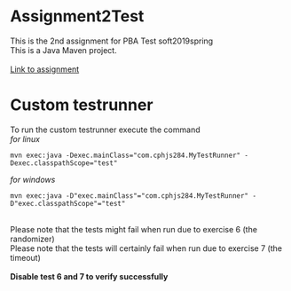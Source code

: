 # Assignment2Test
This is the 2nd assignment for PBA Test soft2019spring<br>
This is a Java Maven project.<br>
<br>
[Link to assignment](https://github.com/datsoftlyngby/soft2019spring-test/blob/master/Assignments/02%20Unit%20Testing%20Assignment.pdf)


# Custom testrunner
To run the custom testrunner execute the command<br>
*for linux*<br>
```
mvn exec:java -Dexec.mainClass="com.cphjs284.MyTestRunner" -Dexec.classpathScope="test"
```
*for windows*<br>
```
mvn exec:java -D"exec.mainClass"="com.cphjs284.MyTestRunner" -D"exec.classpathScope"="test"
```
<br>
Please note that the tests might fail when run due to exercise 6 (the randomizer) <br>
Please note that the tests will certainly fail when run due to exercise 7 (the timeout) <br>
<br>
<b>Disable test 6 and 7 to verify successfully</b>

